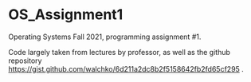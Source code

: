 # OS_Assignment1
Operating Systems Fall 2021, programming assignment #1.

Code largely taken from lectures by professor, as well as the github repository https://gist.github.com/walchko/6d211a2dc8b2f5158642fb2fd65cf295 .
